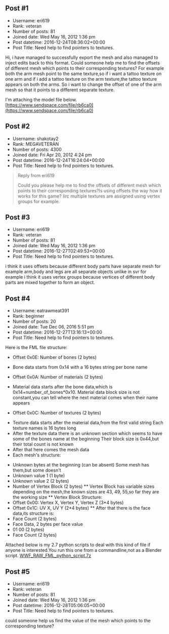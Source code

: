 ## Post #1
- Username: eri619
- Rank: veteran
- Number of posts: 81
- Joined date: Wed May 16, 2012 1:36 pm
- Post datetime: 2016-12-24T08:36:02+00:00
- Post Title: Need help to find pointers to textures.

Hi, i have managed to successfully export the mesh and also managed to inject edits back to this format. Could someone help me to find the offsets of different mesh which points to their corresponding textures? For example both the arm mesh point to the same texture,so if i want a tattoo texture on one arm and if i add a tattoo texture on the arm texture,the tattoo texture appears on both the arms. So i want to change the offset of one of the arm mesh so that it points to a different separate texture.

 I'm attaching the model file below.
[https://www.sendspace.com/file/rb6ca0](https://www.sendspace.com/file/rb6ca0)
## Post #2
- Username: shakotay2
- Rank: MEGAVETERAN
- Number of posts: 4300
- Joined date: Fri Apr 20, 2012 4:24 pm
- Post datetime: 2016-12-24T16:24:04+00:00
- Post Title: Need help to find pointers to textures.

> Reply from eri619
>
> Could you please help me to find the offsets of different mesh which points to their corresponding textures?Is using offsets the way how it works for this game?
Iirc multiple textures are assigned using vertex groups for example.
## Post #3
- Username: eri619
- Rank: veteran
- Number of posts: 81
- Joined date: Wed May 16, 2012 1:36 pm
- Post datetime: 2016-12-27T02:49:53+00:00
- Post Title: Need help to find pointers to textures.

i think it uses offsets because different body parts have separate mesh for example arm,body and legs are all separate objects unlike in svr for example i think it uses vertex groups because vertices of different body parts are mixed together to form an object.
## Post #4
- Username: eatrawmeat391
- Rank: beginner
- Number of posts: 20
- Joined date: Tue Dec 06, 2016 5:51 pm
- Post datetime: 2016-12-27T13:16:13+00:00
- Post Title: Need help to find pointers to textures.

Here is the FML file structure:
- Offset 0x0E: Number of bones (2 bytes)
* Bone data starts from 0x14 with a 16 bytes string per bone name
- Offset 0x0A: Number of materials (2 bytes)
* Material data starts after the bone data,which is 0x14+number_of_bones*0x10.
Material data block size is not constant,you can tell where the next material comes when their name appears
- Offset 0x0C: Number of textures (2 bytes)
* Texture data starts after the material data,from the first valid string
Each texture names is 16 bytes long
* After the texture data there is an unknown section which seems to have some of the bones name at the beginning
Their block size is 0x44,but their total count is not known
* After that here comes the mesh data
* Each mesh's structure:
- Unknown bytes at the beginning (can be absent)
Some mesh has them,but some doesn't
- Unknown value 1 (1 byte)
- Unknown value 2 (2 bytes)
- Number of Vertex Block (2 bytes)
** Vertex Block has variable sizes depending on the mesh,the known sizes are 43, 49, 55,so far they are the working size
** Vertex Block Structure:
- Offset 0x00: Vertex X, Vertex Y, Vertex Z (3*4 bytes)
- Offset 0x1C: UV X, UV Y (2*4 bytes)
** After that there is the face data,its structure is:
- Face Count (2 bytes)
- Face Data, 2 bytes per face value
- 01 00 (2 bytes)
- Face Count (2 bytes)

Attached below is my 2.7 python scripts to deal with this kind of file if anyone is interested.You run this one from a commandline,not as a Blender script.
[WWF_RAW_FML_python_script.7z](https://xentaxbackup.github.io/file/12135_WWF_RAW_FML_python_script.7z)
## Post #5
- Username: eri619
- Rank: veteran
- Number of posts: 81
- Joined date: Wed May 16, 2012 1:36 pm
- Post datetime: 2016-12-28T05:06:05+00:00
- Post Title: Need help to find pointers to textures.

could someone help us find the value of the mesh which points to the corresponding texture?
